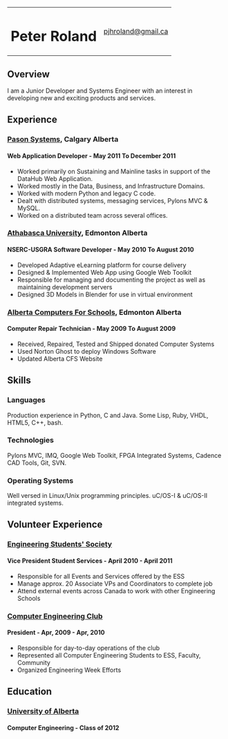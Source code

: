<table>
  <tr>
    <td><h1>Peter Roland</h1></td>
    <td><a href='mailto:pjhroland@gmail.ca'>pjhroland@gmail.ca</a></td>
  </tr>
</table>

## Overview

I am a Junior Developer and Systems Engineer with an interest in developing new and exciting products and services.

## Experience

### [Pason Systems](www.pason.com), Calgary Alberta

#### Web Application Developer - May 2011 To December 2011
* Worked primarily on Sustaining and Mainline tasks in support of the DataHub Web Application.
* Worked mostly in the Data, Business, and Infrastructure Domains.
* Worked with modern Python and legacy C code.
* Dealt with distributed systems, messaging services, Pylons MVC & MySQL.
* Worked on a distributed team across several offices.

### [Athabasca University](http://scis.athabascau.ca/), Edmonton Alberta

#### NSERC-USGRA Software Developer - May 2010 To August 2010
* Developed Adaptive eLearning platform for course delivery
* Designed & Implemented Web App using Google Web Toolkit
* Responsible for managing and documenting the project as well as maintaining development servers
* Designed 3D Models in Blender for use in virtual environment

### [Alberta Computers For Schools](http://www.cfsalberta.ca/), Edmonton Alberta

#### Computer Repair Technician - May 2009 To August 2009
* Received, Repaired, Tested and Shipped donated Computer Systems
* Used Norton Ghost to deploy Windows Software
* Updated Alberta CFS Website

## Skills

### Languages

Production experience in Python, C and Java. Some Lisp, Ruby, VHDL, HTML5, C++, bash.

### Technologies

Pylons MVC, IMQ, Google Web Toolkit, FPGA Integrated Systems, Cadence CAD Tools, Git, SVN.

### Operating Systems

Well versed in Linux/Unix programming principles. uC/OS-I & uC/OS-II integrated systems.

## Volunteer Experience

### [Engineering Students' Society](http://ess.ualberta.ca)

#### Vice President Student Services - April 2010 - April 2011
* Responsible for all Events and Services offered by the ESS
* Manage approx. 20 Associate VPs and Coordinators to complete job
* Attend external events across Canada to work with other Engineering Schools

### [Computer Engineering Club](http://www.ceclub.org)

#### President - Apr, 2009 - Apr, 2010
* Responsible for day-to-day operations of the club
* Represented all Computer Engineering Students to ESS, Faculty, Community
* Organized Engineering Week Efforts

## Education

### [University of Alberta](http://www.ualberta.ca)

#### Computer Engineering - Class of 2012
